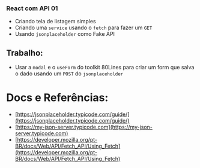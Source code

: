 ### React com API 01

- Criando tela de listagem simples
- Criando uma `service` usando o `fetch` para fazer um `GET`
- Usando `jsonplaceholder` como Fake API

## Trabalho:

- Usar a `modal` e o `useForm` do toolkit 80Lines para criar um form que salva o dado usando um `POST` do `jsonplaceholder`

# Docs e Referências:

- [https://jsonplaceholder.typicode.com/guide/](https://jsonplaceholder.typicode.com/guide/)
- [https://my-json-server.typicode.com](https://my-json-server.typicode.com)
- [https://developer.mozilla.org/pt-BR/docs/Web/API/Fetch_API/Using_Fetch](https://developer.mozilla.org/pt-BR/docs/Web/API/Fetch_API/Using_Fetch)
